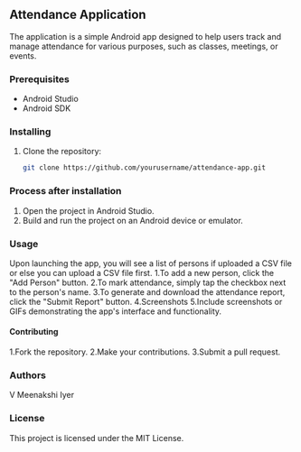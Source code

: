 ## Attendance Application
The application is a simple Android app designed to help users track and manage attendance for various purposes, such as classes, meetings, or events.

### Prerequisites
- Android Studio
- Android SDK

### Installing
1. Clone the repository:

   ```bash
   git clone https://github.com/yourusername/attendance-app.git

### Process after installation   
1. Open the project in Android Studio.
2. Build and run the project on an Android device or emulator.
   
### Usage
Upon launching the app, you will see a list of persons if uploaded a CSV file or else you can upload a CSV file first.
1.To add a new person, click the "Add Person" button.
2.To mark attendance, simply tap the checkbox next to the person's name.
3.To generate and download the attendance report, click the "Submit Report" button.
4.Screenshots
5.Include screenshots or GIFs demonstrating the app's interface and functionality.

#### Contributing
1.Fork the repository.
2.Make your contributions.
3.Submit a pull request.

### Authors
V Meenakshi Iyer

### License
This project is licensed under the MIT License.
